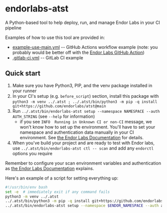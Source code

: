 # endorlabs-atst
A Python-based tool to help deploy, run, and manage Endor Labs in your CI pipeline

Examples of how to use this tool are provided in:

- [example-use-main.yml](.github/workflows/example-use-main.yml) -- GitHub Actions workflow example (note: you probably would be better off with the [Endor Labs GitHub Action](https://github.com/marketplace/actions/endor-labs-scan))
- [.gitlab-ci.yml](.gitlab-ci.yml) -- GitLab CI example

## Quick start

1. Make sure you have Python3, PIP, and the venv package installed in your runner
2. In your CI's setup (e.g. `before_script`) section, install this package with `python3 -m venv ../.atst ; ../.atst/bin/python3 -m pip -q install git+https://github.com/endorlabs/atst@main`
3. Run `../.atst/bin/endorlabs-atst setup --namespace NAMESPACE --auth AUTH_STRING` (see `--help` for information)
    - if you see `INFO  Running in Unknown CI or non-CI` message, we won't know how to set up the environment. You'll have to set your namespace and authentication data manually in your CI environment. See [the Endor Labs Documentation](https://docs.api.endorlabs.com) for details.
4. When you've build your project and are ready to test with Endor labs, use `../.atst/bin/endorlabs-atst ctl -- scan` and add any `endorctl` options you require

Remember to configure your scan environment variables and authentication as [the Endor Labs Documentation](https://docs.api.endorlabs.com) explains.

Here's an example of a script for setting everything up:

```bash
#!/usr/bin/env bash
set -e  # immediately exit if any command fails
python3 -m venv ../.atst
../.atst/bin/python3 -m pip -q install git+https://github.com/endorlabs/atst@main
../.atst/bin/endorlabs-atst setup --namespace $ENDOR_NAMESPACE --auth api:API_KEY:API_SECRET
```
